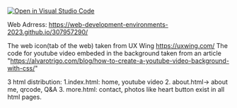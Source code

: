 [![Open in Visual Studio Code](https://classroom.github.com/assets/open-in-vscode-c66648af7eb3fe8bc4f294546bfd86ef473780cde1dea487d3c4ff354943c9ae.svg)](https://classroom.github.com/online_ide?assignment_repo_id=10540681&assignment_repo_type=AssignmentRepo)

Web Adrress:
https://web-development-environments-2023.github.io/307957290/

The web icon(tab of the web) taken from UX Wing https://uxwing.com/ 
The code for youtube video embeded in the background taken from an article "https://alvarotrigo.com/blog/how-to-create-a-youtube-video-background-with-css/"

3 html distribution:
1.index.html: home, youtube video
2. about.html-> about me, qrcode, Q&A
3. more.html: contact, photos
like heart button exist in all html pages.
